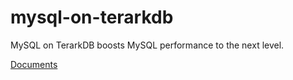 # mysql-on-terarkdb
MySQL on TerarkDB boosts MySQL performance to the next level.

[Documents](http://terark.com/docs/terarksql-manual/zh-hans/)
